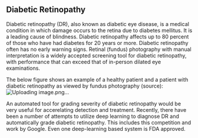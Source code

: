 ## Diabetic Retinopathy
Diabetic retinopathy (DR), also known as diabetic eye disease, is a medical condition in which damage occurs to the retina due to diabetes mellitus. It is a leading cause of blindness. Diabetic retinopathy affects up to 80 percent of those who have had diabetes for 20 years or more. Diabetic retinopathy often has no early warning signs. Retinal (fundus) photography with manual interpretation is a widely accepted screening tool for diabetic retinopathy, with performance that can exceed that of in-person dilated eye examinations.

The below figure shows an example of a healthy patient and a patient with diabetic retinopathy as viewed by fundus photography (source):
![Uploading image.png…]()



An automated tool for grading severity of diabetic retinopathy would be very useful for accerelating detection and treatment. Recently, there have been a number of attempts to utilize deep learning to diagnose DR and automatically grade diabetic retinopathy. This includes this competition and work by Google. Even one deep-learning based system is FDA approved.
